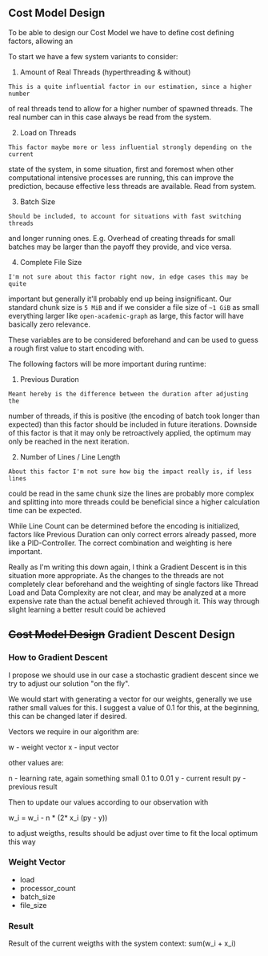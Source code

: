 ## Cost Model Design

To be able to design our Cost Model we have to define cost defining factors,
allowing an

To start we have a few system variants to consider:

  1. Amount of Real Threads (hyperthreading & without)

    This is a quite influential factor in our estimation, since a higher number
of real threads tend to allow for a higher number of spawned threads. The real
number can in this case always be read from the system.

  2. Load on Threads

    This factor maybe more or less influential strongly depending on the current
state of the system, in some situation, first and foremost when other
computational intensive processes are running, this can improve the prediction,
because effective less threads are available.  Read from system.

  3. Batch Size

    Should be included, to account for situations with fast switching threads
and longer running ones. E.g. Overhead of creating threads for small batches may
be larger than the payoff they provide, and vice versa.

  4. Complete File Size

    I'm not sure about this factor right now, in edge cases this may be quite
important but generally it'll probably end up being insignificant.  Our standard
chunk size is `5 MiB` and if we consider a file size of `~1 GiB` as small
everything larger like `open-academic-graph` as large, this factor will have
basically zero relevance.

These variables are to be considered beforehand and can be used to guess a rough
first value to start encoding with.

The following factors will be more important during runtime:

  1. Previous Duration

    Meant hereby is the difference between the duration after adjusting the
number of threads, if this is positive (the encoding of batch took longer than
expected) than this factor should be included in future iterations.  Downside of
this factor is that it may only be retroactively applied, the optimum may only
be reached in the next iteration.

  2. Number of Lines / Line Length

    About this factor I'm not sure how big the impact really is, if less lines
could be read in the same chunk size the lines are probably more complex and
splitting into more threads could be beneficial since a higher calculation time
can be expected.

While Line Count can be determined before the encoding is initialized, factors
like Previous Duration can only correct errors already passed, more like a
PID-Controller. The correct combination and weighting is here important.

Really as I'm writing this down again, I think a Gradient Descent is in this
situation more appropriate. As the changes to the threads are not completely
clear beforehand and the weighting of single factors like Thread Load and Data
Complexity are not clear, and may be analyzed at a more expensive rate than the 
actual benefit achieved through it. This way through slight learning a better result could
be achieved

## ~~Cost Model Design~~ Gradient Descent Design

### How to Gradient Descent

I propose we should use in our case a stochastic gradient descent since we try to adjust our solution "on the fly".

We would start with generating a vector for our weights, generally we use rather small values for this. I suggest a value of 0.1 for this, at the beginning, this can be changed later if desired.

Vectors we require in our algorithm are:

w - weight vector
x - input vector

other values are: 

n - learning rate, again something small 0.1 to 0.01
y - current result
py - previous result

Then to update our values according to our observation with 

w_i = w_i - n * (2* x_i (py - y))

to adjust weigths, results should be adjust over time to fit the local optimum this way

### Weight Vector
- load
- processor_count
- batch_size
- file_size

### Result

Result of the current weigths with the system context: sum(w_i + x_i)
